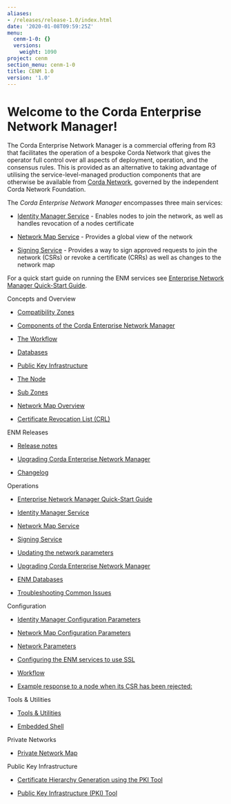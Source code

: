 ```yaml
---
aliases:
- /releases/release-1.0/index.html
date: '2020-01-08T09:59:25Z'
menu:
  cenm-1-0: {}
  versions:
    weight: 1090
project: cenm
section_menu: cenm-1-0
title: CENM 1.0
version: '1.0'
---
```



# Welcome to the Corda Enterprise Network Manager!

The Corda Enterprise Network Manager is a commercial offering from R3 that facilitates the operation of a bespoke
            Corda Network that gives the operator full control over all aspects of deployment, operation, and the consensus rules.
            This is provided as an alternative to taking advantage of utilising the service-level-managed production components
            that are otherwise be available from [Corda Network](https://corda.network), governed by the independent
            Corda Network Foundation.

The *Corda Enterprise Network Manager* encompasses three main services:


* [Identity Manager Service](identity-manager.md) - Enables nodes to join the network, as well as handles revocation of a nodes certificate


* [Network Map Service](network-map.md) - Provides a global view of the network


* [Signing Service](signing-service.md) - Provides a way to sign approved requests to join the network (CSRs) or revoke a certificate
                    (CRRs) as well as changes to the network map


For a quick start guide on running the ENM services see [Enterprise Network Manager Quick-Start Guide](quick-start.md).


Concepts and Overview
* [Compatibility Zones](compatibility-zones.md)

* [Components of the Corda Enterprise Network Manager](enm-components.md)

* [The Workflow](enm-components.md#the-workflow)

* [Databases](enm-components.md#databases)

* [Public Key Infrastructure](enm-components.md#public-key-infrastructure)

* [The Node](enm-components.md#the-node)

* [Sub Zones](sub-zones.md)

* [Network Map Overview](network-map-overview.md)

* [Certificate Revocation List (CRL)](certificate-revocation.md)



ENM Releases
* [Release notes](release-notes.md)

* [Upgrading Corda Enterprise Network Manager](upgrade-notes.md)

* [Changelog](changelog.md)



Operations
* [Enterprise Network Manager Quick-Start Guide](quick-start.md)

* [Identity Manager Service](identity-manager.md)

* [Network Map Service](network-map.md)

* [Signing Service](signing-service.md)

* [Updating the network parameters](updating-network-parameters.md)

* [Upgrading Corda Enterprise Network Manager](upgrade-notes.md)

* [ENM Databases](database-set-up.md)

* [Troubleshooting Common Issues](troubleshooting-common-issues.md)



Configuration
* [Identity Manager Configuration Parameters](config-identity-manager-parameters.md)

* [Network Map Configuration Parameters](config-network-map-parameters.md)

* [Network Parameters](config-network-parameters.md)

* [Configuring the ENM services to use SSL](enm-with-ssl.md)

* [Workflow](workflow.md)

* [Example response to a node when its CSR has been rejected:](workflow.md#example-response-to-a-node-when-its-csr-has-been-rejected)



Tools & Utilities
* [Tools & Utilities](tools-index.md)

* [Embedded Shell](shell.md)



Private Networks
* [Private Network Map](private-network-map.md)



Public Key Infrastructure
* [Certificate Hierarchy Generation using the PKI Tool](pki-guide.md)

* [Public Key Infrastructure (PKI) Tool](pki-tool.md)



